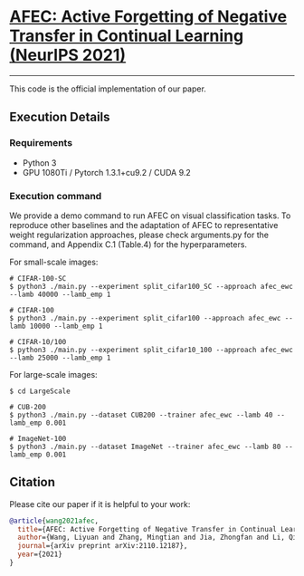 # [AFEC: Active Forgetting of Negative Transfer in Continual Learning (NeurIPS 2021)]() 

------
This code is the official implementation of our paper.

## **Execution Details**

### Requirements

- Python 3
- GPU 1080Ti / Pytorch 1.3.1+cu9.2 / CUDA 9.2

### Execution command
We provide a demo command to run AFEC on visual classification tasks. 
To reproduce other baselines and the adaptation of AFEC to representative weight regularization approaches, 
please check arguments.py for the command, and Appendix  C.1 (Table.4) for the hyperparameters.

For small-scale images:

```
# CIFAR-100-SC
$ python3 ./main.py --experiment split_cifar100_SC --approach afec_ewc --lamb 40000 --lamb_emp 1

# CIFAR-100
$ python3 ./main.py --experiment split_cifar100 --approach afec_ewc --lamb 10000 --lamb_emp 1

# CIFAR-10/100
$ python3 ./main.py --experiment split_cifar10_100 --approach afec_ewc --lamb 25000 --lamb_emp 1

```

For large-scale images:

```
$ cd LargeScale

# CUB-200
$ python3 ./main.py --dataset CUB200 --trainer afec_ewc --lamb 40 --lamb_emp 0.001

# ImageNet-100
$ python3 ./main.py --dataset ImageNet --trainer afec_ewc --lamb 80 --lamb_emp 0.001

```

## Citation

Please cite our paper if it is helpful to your work:

```bibtex
@article{wang2021afec,
  title={AFEC: Active Forgetting of Negative Transfer in Continual Learning},
  author={Wang, Liyuan and Zhang, Mingtian and Jia, Zhongfan and Li, Qian and Bao, Chenglong and Ma, Kaisheng and Zhu, Jun and Zhong, Yi},
  journal={arXiv preprint arXiv:2110.12187},
  year={2021}
}
```
